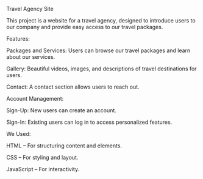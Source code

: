 Travel Agency Site

This project is a website for a travel agency, designed to introduce users to our company and provide easy access to our travel packages.

Features:

Packages and Services: Users can browse our travel packages and learn about our services.

Gallery: Beautiful videos, images, and descriptions of travel destinations for users.

Contact: A contact section allows users to reach out.

Account Management:

Sign-Up: New users can create an account.

Sign-In: Existing users can log in to access personalized features.


We Used:

HTML – For structuring content and elements.

CSS – For styling and layout.

JavaScript – For interactivity.
